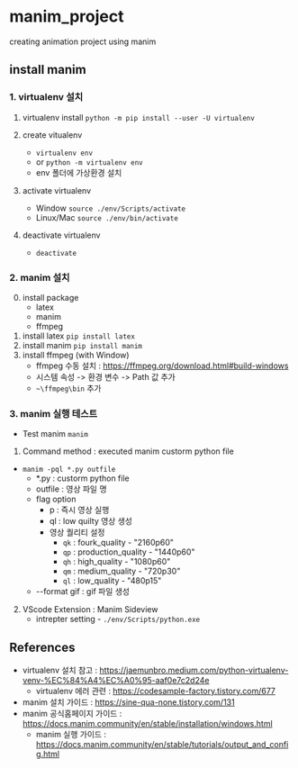 # manim_project
creating animation project using manim

## install manim

### 1. virtualenv 설치
1. virtualenv install
   `python -m pip install --user -U virtualenv`
2. create vitualenv
   * `virtualenv env`
   * or `python -m virtualenv env`
   * env 폴더에 가상환경 설치

3. activate virtualenv
   * Window `source ./env/Scripts/activate`
   * Linux/Mac `source ./env/bin/activate`

4. deactivate virtualenv
   * `deactivate`

### 2. manim 설치
0. install package
   * latex
   * manim
   * ffmpeg
1. install latex
   `pip install latex`
2. install manim
   `pip install manim`
3. install ffmpeg (with Window)
   * ffmpeg 수동 설치 : https://ffmpeg.org/download.html#build-windows
   * 시스템 속성 -> 환경 변수 -> Path 값 추가
   * `~\ffmpeg\bin` 추가

### 3. manim 실행 테스트
* Test manim
  `manim`
1. Command method : executed manim custorm python file
  * `manim -pql *.py outfile`
    * *.py : custorm python file
    * outfile : 영상 파일 명
    * flag option
      * p : 즉시 영상 실행
      * ql : low quilty 영상 생성
      * 영상 퀄리티 설정
        * `qk` : fourk_quality - "2160p60"
        * `qp` : production_quality - "1440p60"
        * `qh` : high_quality - "1080p60"
        * `qm` : medium_quality - "720p30"
        * `ql` : low_quality - "480p15"
    * --format gif : gif 파일 생성

2. VScode Extension : Manim Sideview
   * intrepter setting - `./env/Scripts/python.exe`


## References
* virtualenv 설치 참고 : https://jaemunbro.medium.com/python-virtualenv-venv-%EC%84%A4%EC%A0%95-aaf0e7c2d24e
  * virtualenv 에러 관련 : https://codesample-factory.tistory.com/677
* manim 설치 가이드 : https://sine-qua-none.tistory.com/131
* manim 공식홈페이지 가이드 : https://docs.manim.community/en/stable/installation/windows.html
  * manim 실행 가이드 : https://docs.manim.community/en/stable/tutorials/output_and_config.html